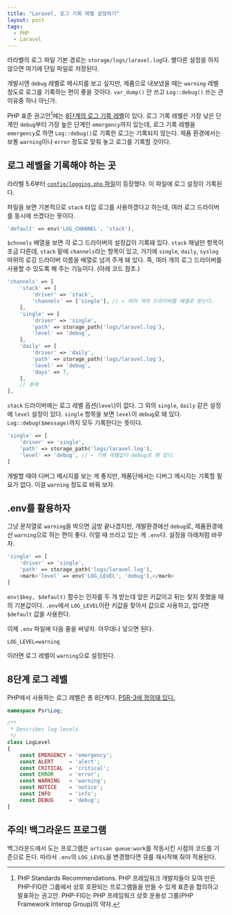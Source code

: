 ```yaml
---
title: "Laravel, 로그 기록 레벨 설정하기"
layout: post
tags:
  - PHP
  - Laravel
---
```


라라벨의 로그 파일 기본 경로는 `storage/logs/laravel.log`다. 별다른 설정을 하지 않으면 여기에 단일 파일로 저장된다.

개발시엔 `debug` 레벨로 메시지를 보고 싶지만, 제품으로 내보냈을 때는 `warning` 레벨 정도로 로그를 기록하는 편이 좋을 것이다. `var_dump()` 안 쓰고 `Log::debug()` 쓰는 큰 이유중 하나 아닌가.

PHP 표준 권고안[^psr]에는 [8단계의 로그 기록 레벨][logging-levels]이 있다. 로그 기록 레벨은 가장 낮은 단계인 `debug`부터 가장 높은 단계인 `emergency`까지 있는데, 로그 기록 레벨을 `emergency`로 하면 `Log::debug()`로 기록한 로그는 기록되지 않는다. 제품 환경에서는 보통 `warning`이나 `error` 정도로 맞춰 놓고 로그를 기록할 것이다.  

[^psr]: PHP Standards Recommendations. PHP 프레임워크 개발자들이 모여 만든 PHP-FIG란 그룹에서 상호 호환되는 프로그램들을 만들 수 있게 표준을 합의하고 발표하는 권고안. PHP-FIG는 PHP 프레임워크 상호 운용성 그룹(PHP Framework Interop Group)의 약자.

[logging-levels]: https://www.php-fig.org/psr/psr-3/#5-psrlogloglevel 

## 로그 레벨을 기록해야 하는 곳

라라벨 5.6부터 [`config/logging.php` 파일](https://github.com/laravel/laravel/blob/v5.6.0/config/logging.php)이 등장했다. 이 파일에 로그 설정이 기록된다. 

파일을 보면 기본적으로 `stack` 타입 로그를 사용하겠다고 하는데, 여러 로그 드라이버를 동시에 쓰겠다는 뜻이다.

~~~ php
'default' => env('LOG_CHANNEL', 'stack'),
~~~

`$chnnels` 배열을 보면 각 로그 드라이버의 설정값이 기록돼 있다. `stack` 채널만 항목이 조금 다른데, `stack` 밑에 `channels`라는 항목이 있고, 거기에 `single`, `daily`, `syslog` 따위의 로깅 드라이버 이름을 배열로 넘겨 주게 돼 있다. 즉, 여러 개의 로그 드라이버를 사용할 수 있도록 해 주는 기능이다. (아래 코드 참조.)

~~~ php
'channels' => [
    'stack' => [
        'driver' => 'stack',
        'channels' => ['single'], // ← 여러 개의 드라이버를 배열로 받는다.
    ],
    'single' => [
        'driver' => 'single',
        'path' => storage_path('logs/laravel.log'),
        'level' => 'debug',
    ],
    'daily' => [
        'driver' => 'daily',
        'path' => storage_path('logs/laravel.log'),
        'level' => 'debug',
        'days' => 7,
    ],
    // 후략
],
~~~

`stack` 드라이버에는 로그 레벨 옵션(`level`)이 없다. 그 외의 `single`, `daily` 같은 설정에 `level` 설정이 있다. `single` 항목을 보면 `level`이 `debug`로 돼 있다. `Log::debug($message)`까지 모두 기록한다는 뜻이다. 

~~~ php
'single' => [
    'driver' => 'single',
    'path' => storage_path('logs/laravel.log'),
    'level' => 'debug', // ← 기록 레벨값이 debug로 돼 있다.
]
~~~

개발할 때야 디버그 메시지를 보는 게 좋지만, 제품단에서는 디버그 메시지는 기록할 필요가 없다. 이걸 `warning` 정도로 바꿔 보자.

## .env를 활용하자

그냥 문자열로 `warning`을 박으면 금방 끝나겠지만, 개발환경에선 `debug`로, 제품환경에선 `warning`으로 하는 편이 좋다. 이럴 때 쓰라고 있는 게 `.env`다. 설정을 아래처럼 바꾸자.

~~~ php
'single' => [
    'driver' => 'single',
    'path' => storage_path('logs/laravel.log'),
    <mark>'level' => env('LOG_LEVEL', 'debug'),</mark>
]
~~~

`env($key, $default)` 함수는 인자를 두 개 받는데 앞은 키값이고 뒤는 찾지 못했을 때의 기본값이다. `.env`에서 `LOG_LEVEL`이란 키값을 찾아서 값으로 사용하고, 없다면 `$default` 값을 사용한다. 

이제 `.env` 파일에 다음 줄을 써넣자. 아무데나 넣으면 된다.

~~~
LOG_LEVEL=warning
~~~

이러면 로그 레벨이 `warning`으로 설정된다.


## 8단계 로그 레벨

PHP에서 사용하는 로그 레벨은 총 8단계다. [PSR-3에 정의돼 있다.][logging-levels]

~~~ php
namespace Psr\Log;

/**
 * Describes log levels
 */
class LogLevel
{
    const EMERGENCY = 'emergency';
    const ALERT     = 'alert';
    const CRITICAL  = 'critical';
    const ERROR     = 'error';
    const WARNING   = 'warning';
    const NOTICE    = 'notice';
    const INFO      = 'info';
    const DEBUG     = 'debug';
}
~~~


## 주의! 백그라운드 프로그램

백그라운드에서 도는 프로그램은 `artisan queue:work`를 작동시킨 시점의 코드를 기준으로 돈다. 따라서 `.env`의 `LOG_LEVEL`을 변경했다면 큐를 재시작해 줘야 적용된다.

